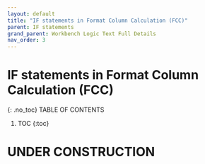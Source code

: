 ```yaml
---
layout: default
title: "IF statements in Format Column Calculation (FCC)"
parent: IF statements
grand_parent: Workbench Logic Text Full Details
nav_order: 3
---
```

# IF statements in Format Column Calculation (FCC)
{: .no_toc}
TABLE OF CONTENTS 
1. TOC
{:toc}  
 
# UNDER CONSTRUCTION

